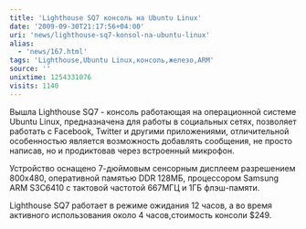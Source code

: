 ```yaml
---
title: 'Lighthouse SQ7 консоль на Ubuntu Linux'
date: '2009-09-30T21:17:56+04:00'
uri: 'news/lighthouse-sq7-konsol-na-ubuntu-linux'
alias: 
  - 'news/167.html'
tags: 'Lighthouse,Ubuntu Linux,консоль,железо,ARM'
source: ''
unixtime: 1254331076
visits: 1140
---
```

Вышла Lighthouse SQ7 - консоль работающая на операционной системе Ubuntu Linux, предназначена для работы в социальных сетях, позволяет работать с Facebook, Twitter и другими приложениями, отличительной особенностью является возможность добавлять сообщения, не просто написав, но и продиктовав через встроенный микрофон.

Устройство оснащено 7-дюймовым сенсорным дисплеем разрешением 800x480, оперативной памятью DDR 128МБ, процессором Samsung ARM S3C6410 с тактовой частотой 667МГЦ и 1ГБ флэш-памяти.

Lighthouse SQ7 работает в режиме ожидания 12 часов, а во время активного использования около 4 часов,стоимость консоли $249.
